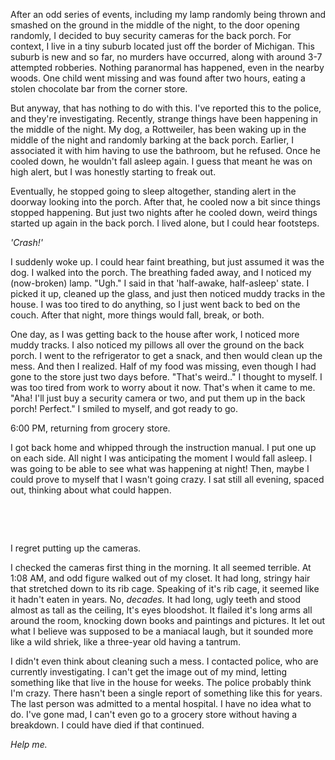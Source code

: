 After an odd series of events, including my lamp randomly being thrown and smashed on the ground in the middle of the night, to the door opening randomly, I decided to buy security cameras for the back porch. For context, I live in a tiny suburb located just off the border of Michigan. This suburb is new and so far, no murders have occurred, along with around 3-7 attempted robberies. Nothing paranormal has happened, even in the nearby woods. One child went missing and was found after two hours, eating a stolen chocolate bar from the corner store. 

But anyway, that has nothing to do with this. I've reported this to the police, and they're investigating. Recently, strange things have been happening in the middle of the night. My dog, a Rottweiler, has been waking up in the middle of the night and randomly barking at the back porch. Earlier, I associated it with him having to use the bathroom, but he refused. Once he cooled down, he wouldn't fall asleep again. I guess that meant he was on high alert, but I was honestly starting to freak out. 

Eventually, he stopped going to sleep altogether, standing alert in the doorway looking into the porch. After that, he cooled now a bit since things stopped happening. But just two nights after he cooled down, weird things started up again in the back porch. I lived alone, but I could hear footsteps.

*'Crash!'*

I suddenly woke up. I could hear faint breathing, but just assumed it was the dog. I walked into the porch. The breathing faded away, and I noticed my (now-broken) lamp. "Ugh." I said in that 'half-awake, half-asleep' state. I picked it up, cleaned up the glass, and just then noticed muddy tracks in the house. I was too tired to do anything, so I just went back to bed on the couch. After that night, more things would fall, break, or both. 

One day, as I was getting back to the house after work, I noticed more muddy tracks. I also noticed my pillows all over the ground on the back porch. I went to the refrigerator to get a snack, and then would clean up the mess. And then I realized. Half of my food was missing, even though I had gone to the store just two days before. "That's weird.." I thought to myself. I was too tired from work to worry about it now. That's when it came to me. "Aha! I'll just buy a security camera or two, and put them up in the back porch! Perfect." I smiled to myself, and got ready to go.

6:00 PM, returning from grocery store.

I got back home and whipped through the instruction manual. I put one up on each side. All night I was anticipating the moment I would fall asleep. I was going to be able to see what was happening at night! Then, maybe I could prove to myself that I wasn't going crazy. I sat still all evening, spaced out, thinking about what could happen.

&#x200B;

&#x200B;

I regret putting up the cameras.

I checked the cameras first thing in the morning. It all seemed terrible. At 1:08 AM, and odd figure walked out of my closet. It had long, stringy hair that stretched down to its rib cage. Speaking of it's rib cage, it seemed like it hadn't eaten in years. No, *decades.* It had long, ugly teeth and stood almost as tall as the ceiling, It's eyes bloodshot. It flailed it's long arms all around the room, knocking down books and paintings and pictures. It let out what I believe was supposed to be a maniacal laugh, but it sounded more like a wild shriek, like a three-year old having a tantrum.

I didn't even think about cleaning such a mess. I contacted police, who are currently investigating. I can't get the image out of my mind, letting something like that live in the house for weeks. The police probably think I'm crazy. There hasn't been a single report of something like this for years. The last person was admitted to a mental hospital. I have no idea what to do. I've gone mad, I can't even go to a grocery store without having a breakdown. I could have died if that continued.

*Help me.*